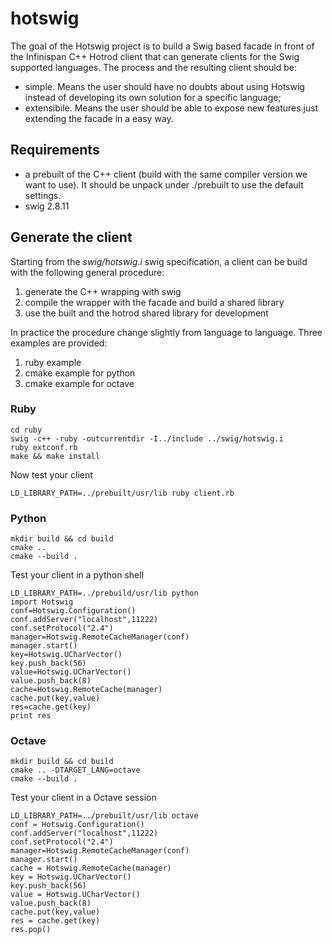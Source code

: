 # hotswig

The goal of the Hotswig project is to build a Swig based facade in front of the Infinispan C++ Hotrod client that can generate clients for the Swig supported languages. The process and the resulting client should be:

* simple. Means the user should have no doubts about using Hotswig instead of developing its own solution for a specific language;
* extensibile. Means the user should be able to expose new features just extending the facade in a easy way.

## Requirements

* a prebuilt of the C++ client (build with the same compiler version we want to use). It should be unpack under ./prebuilt to use the default settings.
* swig 2.8.11


## Generate the client

Starting from the *swig/hotswig.i* swig specification, a client can be build with the following general procedure:

1. generate the C++ wrapping with swig
1. compile the wrapper with the facade and build a shared library
1. use the built and the hotrod shared library for development

In practice the procedure change slightly from language to language. Three examples are provided:

1. ruby example
1. cmake example for python
1. cmake example for octave

### Ruby
    cd ruby
    swig -c++ -ruby -outcurrentdir -I../include ../swig/hotswig.i
    ruby extconf.rb
    make && make install

Now test your client

    LD_LIBRARY_PATH=../prebuilt/usr/lib ruby client.rb

### Python
    mkdir build && cd build
    cmake ..
    cmake --build .

Test your client in a python shell

    LD_LIBRARY_PATH=../prebuild/usr/lib python
    import Hotswig
    conf=Hotswig.Configuration()
    conf.addServer("localhost",11222)
    conf.setProtocol("2.4")
    manager=Hotswig.RemoteCacheManager(conf)
    manager.start()
    key=Hotswig.UCharVector()
    key.push_back(56)
    value=Hotswig.UCharVector()
    value.push_back(8)
    cache=Hotswig.RemoteCache(manager)
    cache.put(key,value)
    res=cache.get(key)
    print res

### Octave
    mkdir build && cd build
    cmake .. -DTARGET_LANG=octave
    cmake --build .

Test your client in a Octave session

    LD_LIBRARY_PATH=../prebuilt/usr/lib octave
    conf = Hotswig.Configuration()
    conf.addServer("localhost",11222)
    conf.setProtocol("2.4")
    manager=Hotswig.RemoteCacheManager(conf)
    manager.start()
    cache = Hotswig.RemoteCache(manager)
    key = Hotswig.UCharVector()
    key.push_back(56)
    value = Hotswig.UCharVector()
    value.push_back(8)
    cache.put(key,value)
    res = cache.get(key)
    res.pop()







